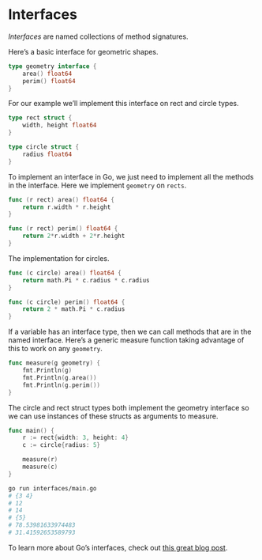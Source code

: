 # Interfaces

_Interfaces_ are named collections of method signatures.

Here’s a basic interface for geometric shapes.

```go
type geometry interface {
    area() float64
    perim() float64
}
```

For our example we’ll implement this interface on rect and circle types.

```go
type rect struct {
    width, height float64
}

type circle struct {
    radius float64
}
```

To implement an interface in Go, we just need to implement all the methods in the interface. Here we implement `geometry` on `rects`.

```go
func (r rect) area() float64 {
    return r.width * r.height
}

func (r rect) perim() float64 {
    return 2*r.width + 2*r.height
}
```

The implementation for circles.

```go
func (c circle) area() float64 {
    return math.Pi * c.radius * c.radius
}

func (c circle) perim() float64 {
    return 2 * math.Pi * c.radius
}
```

If a variable has an interface type, then we can call methods that are in the named interface. Here’s a generic measure function taking advantage of this to work on any `geometry`.

```go
func measure(g geometry) {
    fmt.Println(g)
    fmt.Println(g.area())
    fmt.Println(g.perim())
}
```

The circle and rect struct types both implement the geometry interface so we can use instances of these structs as arguments to measure.

```go
func main() {
    r := rect{width: 3, height: 4}
    c := circle{radius: 5}

    measure(r)
    measure(c)
}
```

```sh
go run interfaces/main.go
# {3 4}
# 12
# 14
# {5}
# 78.53981633974483
# 31.41592653589793
```

To learn more about Go’s interfaces, check out [this great blog post](https://jordanorelli.tumblr.com/post/32665860244/how-to-use-interfaces-in-go).
